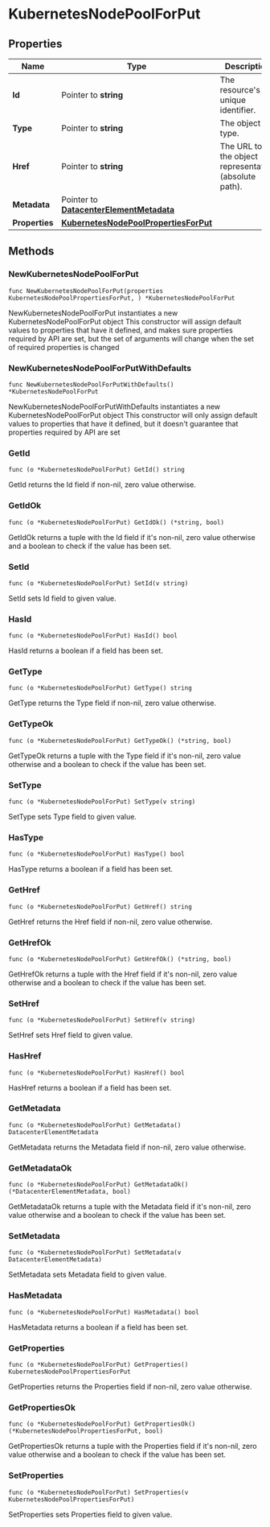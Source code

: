 # KubernetesNodePoolForPut

## Properties

|Name | Type | Description | Notes|
|------------ | ------------- | ------------- | -------------|
|**Id** | Pointer to **string** | The resource&#39;s unique identifier. | [optional] [readonly] |
|**Type** | Pointer to **string** | The object type. | [optional] [readonly] |
|**Href** | Pointer to **string** | The URL to the object representation (absolute path). | [optional] [readonly] |
|**Metadata** | Pointer to [**DatacenterElementMetadata**](DatacenterElementMetadata.md) |  | [optional] |
|**Properties** | [**KubernetesNodePoolPropertiesForPut**](KubernetesNodePoolPropertiesForPut.md) |  | |

## Methods

### NewKubernetesNodePoolForPut

`func NewKubernetesNodePoolForPut(properties KubernetesNodePoolPropertiesForPut, ) *KubernetesNodePoolForPut`

NewKubernetesNodePoolForPut instantiates a new KubernetesNodePoolForPut object
This constructor will assign default values to properties that have it defined,
and makes sure properties required by API are set, but the set of arguments
will change when the set of required properties is changed

### NewKubernetesNodePoolForPutWithDefaults

`func NewKubernetesNodePoolForPutWithDefaults() *KubernetesNodePoolForPut`

NewKubernetesNodePoolForPutWithDefaults instantiates a new KubernetesNodePoolForPut object
This constructor will only assign default values to properties that have it defined,
but it doesn't guarantee that properties required by API are set

### GetId

`func (o *KubernetesNodePoolForPut) GetId() string`

GetId returns the Id field if non-nil, zero value otherwise.

### GetIdOk

`func (o *KubernetesNodePoolForPut) GetIdOk() (*string, bool)`

GetIdOk returns a tuple with the Id field if it's non-nil, zero value otherwise
and a boolean to check if the value has been set.

### SetId

`func (o *KubernetesNodePoolForPut) SetId(v string)`

SetId sets Id field to given value.

### HasId

`func (o *KubernetesNodePoolForPut) HasId() bool`

HasId returns a boolean if a field has been set.

### GetType

`func (o *KubernetesNodePoolForPut) GetType() string`

GetType returns the Type field if non-nil, zero value otherwise.

### GetTypeOk

`func (o *KubernetesNodePoolForPut) GetTypeOk() (*string, bool)`

GetTypeOk returns a tuple with the Type field if it's non-nil, zero value otherwise
and a boolean to check if the value has been set.

### SetType

`func (o *KubernetesNodePoolForPut) SetType(v string)`

SetType sets Type field to given value.

### HasType

`func (o *KubernetesNodePoolForPut) HasType() bool`

HasType returns a boolean if a field has been set.

### GetHref

`func (o *KubernetesNodePoolForPut) GetHref() string`

GetHref returns the Href field if non-nil, zero value otherwise.

### GetHrefOk

`func (o *KubernetesNodePoolForPut) GetHrefOk() (*string, bool)`

GetHrefOk returns a tuple with the Href field if it's non-nil, zero value otherwise
and a boolean to check if the value has been set.

### SetHref

`func (o *KubernetesNodePoolForPut) SetHref(v string)`

SetHref sets Href field to given value.

### HasHref

`func (o *KubernetesNodePoolForPut) HasHref() bool`

HasHref returns a boolean if a field has been set.

### GetMetadata

`func (o *KubernetesNodePoolForPut) GetMetadata() DatacenterElementMetadata`

GetMetadata returns the Metadata field if non-nil, zero value otherwise.

### GetMetadataOk

`func (o *KubernetesNodePoolForPut) GetMetadataOk() (*DatacenterElementMetadata, bool)`

GetMetadataOk returns a tuple with the Metadata field if it's non-nil, zero value otherwise
and a boolean to check if the value has been set.

### SetMetadata

`func (o *KubernetesNodePoolForPut) SetMetadata(v DatacenterElementMetadata)`

SetMetadata sets Metadata field to given value.

### HasMetadata

`func (o *KubernetesNodePoolForPut) HasMetadata() bool`

HasMetadata returns a boolean if a field has been set.

### GetProperties

`func (o *KubernetesNodePoolForPut) GetProperties() KubernetesNodePoolPropertiesForPut`

GetProperties returns the Properties field if non-nil, zero value otherwise.

### GetPropertiesOk

`func (o *KubernetesNodePoolForPut) GetPropertiesOk() (*KubernetesNodePoolPropertiesForPut, bool)`

GetPropertiesOk returns a tuple with the Properties field if it's non-nil, zero value otherwise
and a boolean to check if the value has been set.

### SetProperties

`func (o *KubernetesNodePoolForPut) SetProperties(v KubernetesNodePoolPropertiesForPut)`

SetProperties sets Properties field to given value.



